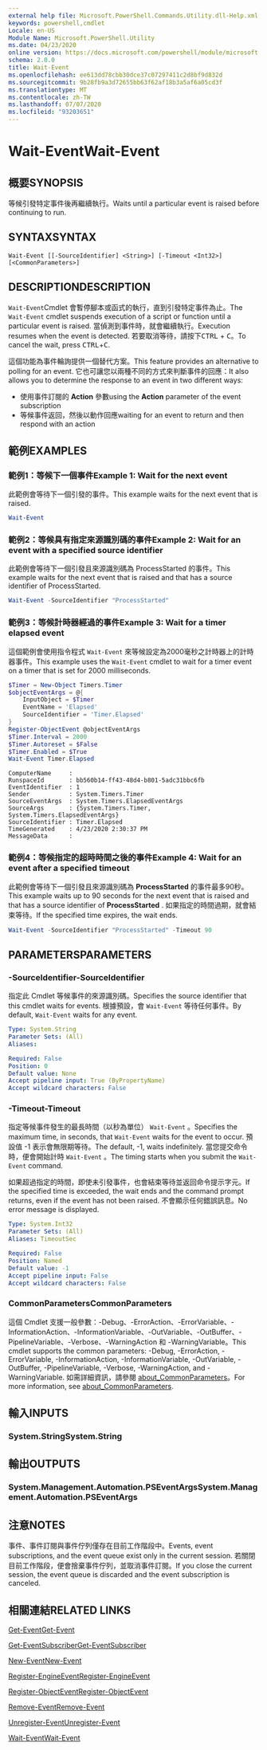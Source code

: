 ```yaml
---
external help file: Microsoft.PowerShell.Commands.Utility.dll-Help.xml
keywords: powershell,cmdlet
Locale: en-US
Module Name: Microsoft.PowerShell.Utility
ms.date: 04/23/2020
online version: https://docs.microsoft.com/powershell/module/microsoft.powershell.utility/wait-event?view=powershell-7.1&WT.mc_id=ps-gethelp
schema: 2.0.0
title: Wait-Event
ms.openlocfilehash: ee613dd78cbb30dce37c07297411c2d8bf9d832d
ms.sourcegitcommit: 9b28fb9a3d72655bb63f62af18b3a5af6a05cd3f
ms.translationtype: MT
ms.contentlocale: zh-TW
ms.lasthandoff: 07/07/2020
ms.locfileid: "93203651"
---
```

# <span data-ttu-id="24a4d-103">Wait-Event</span><span class="sxs-lookup"><span data-stu-id="24a4d-103">Wait-Event</span></span>

## <span data-ttu-id="24a4d-104">概要</span><span class="sxs-lookup"><span data-stu-id="24a4d-104">SYNOPSIS</span></span>
<span data-ttu-id="24a4d-105">等候引發特定事件後再繼續執行。</span><span class="sxs-lookup"><span data-stu-id="24a4d-105">Waits until a particular event is raised before continuing to run.</span></span>

## <span data-ttu-id="24a4d-106">SYNTAX</span><span class="sxs-lookup"><span data-stu-id="24a4d-106">SYNTAX</span></span>

```
Wait-Event [[-SourceIdentifier] <String>] [-Timeout <Int32>] [<CommonParameters>]
```

## <span data-ttu-id="24a4d-107">DESCRIPTION</span><span class="sxs-lookup"><span data-stu-id="24a4d-107">DESCRIPTION</span></span>

<span data-ttu-id="24a4d-108">`Wait-Event`Cmdlet 會暫停腳本或函式的執行，直到引發特定事件為止。</span><span class="sxs-lookup"><span data-stu-id="24a4d-108">The `Wait-Event` cmdlet suspends execution of a script or function until a particular event is raised.</span></span> <span data-ttu-id="24a4d-109">當偵測到事件時，就會繼續執行。</span><span class="sxs-lookup"><span data-stu-id="24a4d-109">Execution resumes when the event is detected.</span></span> <span data-ttu-id="24a4d-110">若要取消等待，請按下<kbd>CTRL</kbd> + <kbd>C</kbd>。</span><span class="sxs-lookup"><span data-stu-id="24a4d-110">To cancel the wait, press <kbd>CTRL</kbd>+<kbd>C</kbd>.</span></span>

<span data-ttu-id="24a4d-111">這個功能為事件輪詢提供一個替代方案。</span><span class="sxs-lookup"><span data-stu-id="24a4d-111">This feature provides an alternative to polling for an event.</span></span> <span data-ttu-id="24a4d-112">它也可讓您以兩種不同的方式來判斷事件的回應：</span><span class="sxs-lookup"><span data-stu-id="24a4d-112">It also allows you to determine the response to an event in two different ways:</span></span>

- <span data-ttu-id="24a4d-113">使用事件訂閱的 **Action** 參數</span><span class="sxs-lookup"><span data-stu-id="24a4d-113">using the **Action** parameter of the event subscription</span></span>
- <span data-ttu-id="24a4d-114">等候事件返回，然後以動作回應</span><span class="sxs-lookup"><span data-stu-id="24a4d-114">waiting for an event to return and then respond with an action</span></span>

## <span data-ttu-id="24a4d-115">範例</span><span class="sxs-lookup"><span data-stu-id="24a4d-115">EXAMPLES</span></span>

### <span data-ttu-id="24a4d-116">範例1：等候下一個事件</span><span class="sxs-lookup"><span data-stu-id="24a4d-116">Example 1: Wait for the next event</span></span>

<span data-ttu-id="24a4d-117">此範例會等待下一個引發的事件。</span><span class="sxs-lookup"><span data-stu-id="24a4d-117">This example waits for the next event that is raised.</span></span>

```powershell
Wait-Event
```

### <span data-ttu-id="24a4d-118">範例2：等候具有指定來源識別碼的事件</span><span class="sxs-lookup"><span data-stu-id="24a4d-118">Example 2: Wait for an event with a specified source identifier</span></span>

<span data-ttu-id="24a4d-119">此範例會等待下一個引發且來源識別碼為 ProcessStarted 的事件。</span><span class="sxs-lookup"><span data-stu-id="24a4d-119">This example waits for the next event that is raised and that has a source identifier of ProcessStarted.</span></span>

```powershell
Wait-Event -SourceIdentifier "ProcessStarted"
```

### <span data-ttu-id="24a4d-120">範例3：等候計時器經過的事件</span><span class="sxs-lookup"><span data-stu-id="24a4d-120">Example 3: Wait for a timer elapsed event</span></span>

<span data-ttu-id="24a4d-121">這個範例會使用指令程式 `Wait-Event` 來等候設定為2000毫秒之計時器上的計時器事件。</span><span class="sxs-lookup"><span data-stu-id="24a4d-121">This example uses the `Wait-Event` cmdlet to wait for a timer event on a timer that is set for 2000 milliseconds.</span></span>

```powershell
$Timer = New-Object Timers.Timer
$objectEventArgs = @{
    InputObject = $Timer
    EventName = 'Elapsed'
    SourceIdentifier = 'Timer.Elapsed'
}
Register-ObjectEvent @objectEventArgs
$Timer.Interval = 2000
$Timer.Autoreset = $False
$Timer.Enabled = $True
Wait-Event Timer.Elapsed
```

```Output
ComputerName     :
RunspaceId       : bb560b14-ff43-48d4-b801-5adc31bbc6fb
EventIdentifier  : 1
Sender           : System.Timers.Timer
SourceEventArgs  : System.Timers.ElapsedEventArgs
SourceArgs       : {System.Timers.Timer, System.Timers.ElapsedEventArgs}
SourceIdentifier : Timer.Elapsed
TimeGenerated    : 4/23/2020 2:30:37 PM
MessageData      :
```

### <span data-ttu-id="24a4d-122">範例4：等候指定的超時時間之後的事件</span><span class="sxs-lookup"><span data-stu-id="24a4d-122">Example 4: Wait for an event after a specified timeout</span></span>

<span data-ttu-id="24a4d-123">此範例會等待下一個引發且來源識別碼為 **ProcessStarted** 的事件最多90秒。</span><span class="sxs-lookup"><span data-stu-id="24a4d-123">This example waits up to 90 seconds for the next event that is raised and that has a source identifier of **ProcessStarted** .</span></span> <span data-ttu-id="24a4d-124">如果指定的時間過期，就會結束等待。</span><span class="sxs-lookup"><span data-stu-id="24a4d-124">If the specified time expires, the wait ends.</span></span>

```powershell
Wait-Event -SourceIdentifier "ProcessStarted" -Timeout 90
```

## <span data-ttu-id="24a4d-125">PARAMETERS</span><span class="sxs-lookup"><span data-stu-id="24a4d-125">PARAMETERS</span></span>

### <span data-ttu-id="24a4d-126">-SourceIdentifier</span><span class="sxs-lookup"><span data-stu-id="24a4d-126">-SourceIdentifier</span></span>

<span data-ttu-id="24a4d-127">指定此 Cmdlet 等候事件的來源識別碼。</span><span class="sxs-lookup"><span data-stu-id="24a4d-127">Specifies the source identifier that this cmdlet waits for events.</span></span>
<span data-ttu-id="24a4d-128">根據預設，會 `Wait-Event` 等待任何事件。</span><span class="sxs-lookup"><span data-stu-id="24a4d-128">By default, `Wait-Event` waits for any event.</span></span>

```yaml
Type: System.String
Parameter Sets: (All)
Aliases:

Required: False
Position: 0
Default value: None
Accept pipeline input: True (ByPropertyName)
Accept wildcard characters: False
```

### <span data-ttu-id="24a4d-129">-Timeout</span><span class="sxs-lookup"><span data-stu-id="24a4d-129">-Timeout</span></span>

<span data-ttu-id="24a4d-130">指定等候事件發生的最長時間（以秒為單位） `Wait-Event` 。</span><span class="sxs-lookup"><span data-stu-id="24a4d-130">Specifies the maximum time, in seconds, that `Wait-Event` waits for the event to occur.</span></span> <span data-ttu-id="24a4d-131">預設值 -1 表示會無限期等待。</span><span class="sxs-lookup"><span data-stu-id="24a4d-131">The default, -1, waits indefinitely.</span></span> <span data-ttu-id="24a4d-132">當您提交命令時，便會開始計時 `Wait-Event` 。</span><span class="sxs-lookup"><span data-stu-id="24a4d-132">The timing starts when you submit the `Wait-Event` command.</span></span>

<span data-ttu-id="24a4d-133">如果超過指定的時間，即使未引發事件，也會結束等待並返回命令提示字元。</span><span class="sxs-lookup"><span data-stu-id="24a4d-133">If the specified time is exceeded, the wait ends and the command prompt returns, even if the event has not been raised.</span></span> <span data-ttu-id="24a4d-134">不會顯示任何錯誤訊息。</span><span class="sxs-lookup"><span data-stu-id="24a4d-134">No error message is displayed.</span></span>

```yaml
Type: System.Int32
Parameter Sets: (All)
Aliases: TimeoutSec

Required: False
Position: Named
Default value: -1
Accept pipeline input: False
Accept wildcard characters: False
```

### <span data-ttu-id="24a4d-135">CommonParameters</span><span class="sxs-lookup"><span data-stu-id="24a4d-135">CommonParameters</span></span>

<span data-ttu-id="24a4d-136">這個 Cmdlet 支援一般參數：-Debug、-ErrorAction、-ErrorVariable、-InformationAction、-InformationVariable、-OutVariable、-OutBuffer、-PipelineVariable、-Verbose、-WarningAction 和 -WarningVariable。</span><span class="sxs-lookup"><span data-stu-id="24a4d-136">This cmdlet supports the common parameters: -Debug, -ErrorAction, -ErrorVariable, -InformationAction, -InformationVariable, -OutVariable, -OutBuffer, -PipelineVariable, -Verbose, -WarningAction, and -WarningVariable.</span></span> <span data-ttu-id="24a4d-137">如需詳細資訊，請參閱 [about_CommonParameters](https://go.microsoft.com/fwlink/?LinkID=113216)。</span><span class="sxs-lookup"><span data-stu-id="24a4d-137">For more information, see [about_CommonParameters](https://go.microsoft.com/fwlink/?LinkID=113216).</span></span>

## <span data-ttu-id="24a4d-138">輸入</span><span class="sxs-lookup"><span data-stu-id="24a4d-138">INPUTS</span></span>

### <span data-ttu-id="24a4d-139">System.String</span><span class="sxs-lookup"><span data-stu-id="24a4d-139">System.String</span></span>

## <span data-ttu-id="24a4d-140">輸出</span><span class="sxs-lookup"><span data-stu-id="24a4d-140">OUTPUTS</span></span>

### <span data-ttu-id="24a4d-141">System.Management.Automation.PSEventArgs</span><span class="sxs-lookup"><span data-stu-id="24a4d-141">System.Management.Automation.PSEventArgs</span></span>

## <span data-ttu-id="24a4d-142">注意</span><span class="sxs-lookup"><span data-stu-id="24a4d-142">NOTES</span></span>

<span data-ttu-id="24a4d-143">事件、事件訂閱與事件佇列僅存在目前工作階段中。</span><span class="sxs-lookup"><span data-stu-id="24a4d-143">Events, event subscriptions, and the event queue exist only in the current session.</span></span> <span data-ttu-id="24a4d-144">若關閉目前工作階段，便會捨棄事件佇列，並取消事件訂閱。</span><span class="sxs-lookup"><span data-stu-id="24a4d-144">If you close the current session, the event queue is discarded and the event subscription is canceled.</span></span>

## <span data-ttu-id="24a4d-145">相關連結</span><span class="sxs-lookup"><span data-stu-id="24a4d-145">RELATED LINKS</span></span>

[<span data-ttu-id="24a4d-146">Get-Event</span><span class="sxs-lookup"><span data-stu-id="24a4d-146">Get-Event</span></span>](Get-Event.md)

[<span data-ttu-id="24a4d-147">Get-EventSubscriber</span><span class="sxs-lookup"><span data-stu-id="24a4d-147">Get-EventSubscriber</span></span>](Get-EventSubscriber.md)

[<span data-ttu-id="24a4d-148">New-Event</span><span class="sxs-lookup"><span data-stu-id="24a4d-148">New-Event</span></span>](New-Event.md)

[<span data-ttu-id="24a4d-149">Register-EngineEvent</span><span class="sxs-lookup"><span data-stu-id="24a4d-149">Register-EngineEvent</span></span>](Register-EngineEvent.md)

[<span data-ttu-id="24a4d-150">Register-ObjectEvent</span><span class="sxs-lookup"><span data-stu-id="24a4d-150">Register-ObjectEvent</span></span>](Register-ObjectEvent.md)

[<span data-ttu-id="24a4d-151">Remove-Event</span><span class="sxs-lookup"><span data-stu-id="24a4d-151">Remove-Event</span></span>](Remove-Event.md)

[<span data-ttu-id="24a4d-152">Unregister-Event</span><span class="sxs-lookup"><span data-stu-id="24a4d-152">Unregister-Event</span></span>](Unregister-Event.md)

[<span data-ttu-id="24a4d-153">Wait-Event</span><span class="sxs-lookup"><span data-stu-id="24a4d-153">Wait-Event</span></span>](Wait-Event.md)

